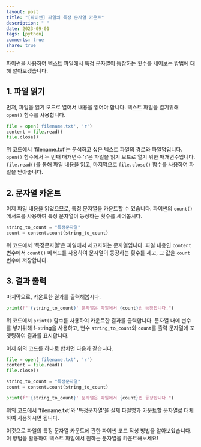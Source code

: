 ```yaml
---
layout: post
title: "[파이썬] 파일의 특정 문자열 카운트"
description: " "
date: 2023-09-01
tags: [python]
comments: true
share: true
---
```


파이썬을 사용하여 텍스트 파일에서 특정 문자열이 등장하는 횟수를 세어보는 방법에 대해 알아보겠습니다.

## 1. 파일 읽기

먼저, 파일을 읽기 모드로 열어서 내용을 읽어야 합니다. 텍스트 파일을 열기위해 `open()` 함수를 사용합니다.

```python
file = open('filename.txt', 'r')
content = file.read()
file.close()
```

위 코드에서 'filename.txt'는 분석하고 싶은 텍스트 파일의 경로와 파일명입니다. `open()` 함수에서 두 번째 매개변수 'r'은 파일을 읽기 모드로 열기 위한 매개변수입니다. `file.read()`를 통해 파일 내용을 읽고, 마지막으로 `file.close()` 함수를 사용하여 파일을 닫아줍니다.

## 2. 문자열 카운트

이제 파일 내용을 읽었으므로, 특정 문자열을 카운트할 수 있습니다. 파이썬의 `count()` 메서드를 사용하여 특정 문자열이 등장하는 횟수를 세어봅시다.

```python
string_to_count = "특정문자열"
count = content.count(string_to_count)
```

위 코드에서 '특정문자열'은 파일에서 세고자하는 문자열입니다. 파일 내용인 `content` 변수에서 `count()` 메서드를 사용하여 문자열이 등장하는 횟수를 세고, 그 값을 `count` 변수에 저장합니다.

## 3. 결과 출력

마지막으로, 카운트한 결과를 출력해봅시다.

```python
print(f"'{string_to_count}' 문자열은 파일에서 {count}번 등장합니다.")
```

위 코드에서 `print()` 함수를 사용하여 카운트한 결과를 출력합니다. 문자열 내에 변수를 넣기위해 f-string을 사용하고, 변수 `string_to_count`와 `count`를 출력 문자열에 포맷팅하여 결과를 표시합니다.

이제 위의 코드를 하나로 합치면 다음과 같습니다.

```python
file = open('filename.txt', 'r')
content = file.read()
file.close()

string_to_count = "특정문자열"
count = content.count(string_to_count)

print(f"'{string_to_count}' 문자열은 파일에서 {count}번 등장합니다.")
```

위의 코드에서 'filename.txt'와 '특정문자열'을 실제 파일명과 카운트할 문자열로 대체하여 사용하시면 됩니다.

이것으로 파일의 특정 문자열 카운트에 관한 파이썬 코드 작성 방법을 알아보았습니다. 이 방법을 활용하여 텍스트 파일에서 원하는 문자열을 카운트해보세요!